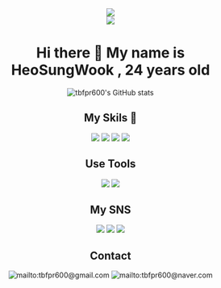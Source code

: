 <div align="center">
  <img src="https://capsule-render.vercel.app/api?type=waving&color=3CFBFF&height=300&section=header&text=Welcome%20HSW github&fontSize=60" />
  <br/>
  <a href="https://hits.seeyoufarm.com"><img src="https://hits.seeyoufarm.com/api/count/incr/badge.svg?url=https%3A%2F%2Fgithub.com%2Ftbfpr600&count_bg=%231E90FF&title_bg=%23000000&icon=&icon_color=%23000000&title=hits&edge_flat=false"/></a> 
<h1>Hi there 👋 My name is HeoSungWook , 24 years old</h1>

![tbfpr600's GitHub stats](https://github-readme-stats.vercel.app/api?username=tbfpr600&show_icons=true&theme=radical)

<h2>My Skils 🤟</h2>
<span>
  <img src="https://img.shields.io/badge/HTML5-E34F26?style=flat-square&logo=HTML5&logoColor=white"></img> 
  <img src="https://img.shields.io/badge/CSS3-1572B6?style=flat-square&logo=CSS3&logoColor=white"></img>
  <img src="https://img.shields.io/badge/JavaScript-F7DF1E?style=flat-square&logo=JavaScript&logoColor=white"></img>
  <img src="https://img.shields.io/badge/React-61DAFB?style=flat-square&logo=React&logoColor=white"></img>
</span>

<h2>Use Tools</h2>

<span>
  <img src="https://img.shields.io/badge/macOS-000000?style=flat-square&logo=React&logoColor=white"></img>
  <img src="https://img.shields.io/badge/VisualStudioCode-007ACC?style=flat-square&logo=React&logoColor=white"></img>
</span>

<h2>My SNS</h2>

<span>
  <a href="https://www.instagram.com/pride_hsw_990126/?hl=ko"><img src="https://img.shields.io/badge/Instagram-E4405F?style=flat-square&logo=Instagram&logoColor=white"></img></a>
</span>
<span>
  <a href="https://www.facebook.com/profile.php?id=100005231075789"><img src="https://img.shields.io/badge/Facebook-1877F2?style=flat-square&logo=Facebook&logoColor=white"></img></a>
</span>
<span>
  <a href="https://aluminum-sesame-84a.notion.site/HeoSungwook-s-Resume-400a2fdebf694ea1a636417584f535ac"><img src="https://img.shields.io/badge/Notion-000000?style=flat-square&logo=Notion&logoColor=white"></img></a>
</span>

<h2>Contact</h2>


![mailto:tbfpr600@gmail.com](https://img.shields.io/badge/Gmail-d14836?style=flat-square&logo=Gmail&logoColor=white&link=mailto:tbfpr600@gmail.com)
![mailto:tbfpr600@naver.com](https://img.shields.io/badge/Naver-03C75A?style=flat-square&logo=Gmail&logoColor=white&link=mailto:tbfpr600@Naver.com)


</div>                     
